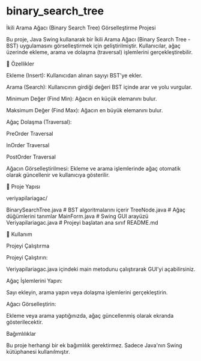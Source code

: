 # binary_search_tree
İkili Arama Ağacı (Binary Search Tree) Görselleştirme Projesi

Bu proje, Java Swing kullanarak bir İkili Arama Ağacı (Binary Search Tree - BST) uygulamasını görselleştirmek için geliştirilmiştir. Kullanıcılar, ağaç üzerinde ekleme, arama ve dolaşma (traversal) işlemlerini gerçekleştirebilir.

📌 Özellikler

Ekleme (Insert): Kullanıcıdan alınan sayıyı BST'ye ekler.

Arama (Search): Kullanıcının girdiği değeri BST içinde arar ve yolu vurgular.

Minimum Değer (Find Min): Ağacın en küçük elemanını bulur.

Maksimum Değer (Find Max): Ağacın en büyük elemanını bulur.

Ağaç Dolaşma (Traversal):

PreOrder Traversal

InOrder Traversal

PostOrder Traversal

Ağacın Görselleştirilmesi: Ekleme ve arama işlemlerinde ağaç otomatik olarak güncellenir ve kullanıcıya gösterilir.

📂 Proje Yapısı

veriyapilariagac/


BinarySearchTree.java  # BST algoritmalarını içerir
 TreeNode.java          # Ağaç düğümlerini tanımlar
 MainForm.java          # Swing GUI arayüzü
 Veriyapilariagac.java  # Projeyi başlatan ana sınıf
 README.md

🔧 Kullanım

Projeyi Çalıştırma

Projeyi Çalıştırın:

Veriyapilariagac.java içindeki main metodunu çalıştırarak GUI'yi açabilirsiniz.

Ağaç İşlemlerini Yapın:

Sayı ekleyin, arama yapın veya dolaşma işlemlerini gerçekleştirin.

Ağacı Görselleştirin:

Ekleme veya arama yaptığınızda, ağaç güncellenmiş olarak ekranda gösterilecektir.

Bağımlılıklar

Bu proje herhangi bir ek bağımlılık gerektirmez. Sadece Java'nın Swing kütüphanesi kullanılmıştır.




